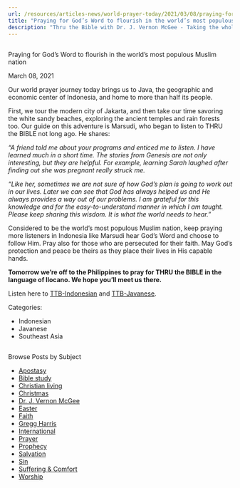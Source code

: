 ```yaml
---
url: /resources/articles-news/world-prayer-today/2021/03/08/praying-for-god-s-word-to-flourish-in-the-world-s-most-populous-muslim-nation
title: "Praying for God’s Word to flourish in the world’s most populous Muslim nation"
description: "Thru the Bible with Dr. J. Vernon McGee - Taking the whole Word to the whole world"
---
```







## 
 Praying for God’s Word to flourish in the world’s most populous Muslim nation


March 08, 2021
![]()




Our world prayer journey today brings us to Java, the geographic and economic center of Indonesia, and home to more than half its people. 

First, we tour the modern city of Jakarta, and then take our time savoring the white sandy beaches, exploring the ancient temples and rain forests too. Our guide on this adventure is Marsudi, who began to listen to THRU the BIBLE not long ago. He shares:  


*“A friend told me about your programs and enticed me to listen. I have learned much in a short time. The stories from Genesis are not only interesting, but they are helpful. For example, learning Sarah laughed after finding out she was pregnant really struck me.* 

*“Like her, sometimes we are not sure of how God’s plan is going to work out in our lives. Later we can see that God has always helped us and He always provides a way out of our problems. I am grateful for this knowledge and for the easy-to-understand manner in which I am taught. Please keep sharing this wisdom. It is what the world needs to hear.”*

Considered to be the world’s most populous Muslim nation, keep praying more listeners in Indonesia like Marsudi hear God’s Word and choose to follow Him. Pray also for those who are persecuted for their faith. May God’s protection and peace be theirs as they place their lives in His capable hands.

**Tomorrow we’re off to the Philippines to pray for THRU the BIBLE in the language of Ilocano. We hope you’ll meet us there.** 

Listen here to [TTB-Indonesian](https://ttb.twr.org/home/day,0426/language,IND) and [TTB-Javanese](https://ttb.twr.org/home/day,1086/language,JAV).



Categories: 


* Indonesian
* Javanese
* Southeast Asia









## 
 Browse Posts by Subject


* [Apostasy](/resources/articles-news/-in-tags/tags/Apostasy)
* [Bible study](/resources/articles-news/-in-tags/tags/Bible-study)
* [Christian living](/resources/articles-news/-in-tags/tags/Christian-living)
* [Christmas](/resources/articles-news/-in-tags/tags/Christmas)
* [Dr. J. Vernon McGee](/resources/articles-news/-in-tags/tags/Dr-J-Vernon-McGee)
* [Easter](/resources/articles-news/-in-tags/tags/easter)
* [Faith](/resources/articles-news/-in-tags/tags/Faith)
* [Gregg Harris](/resources/articles-news/-in-tags/tags/Gregg-Harris)
* [International](/resources/articles-news/-in-tags/tags/International)
* [Prayer](/resources/articles-news/-in-tags/tags/prayer)
* [Prophecy](/resources/articles-news/-in-tags/tags/Prophecy)
* [Salvation](/resources/articles-news/-in-tags/tags/Salvation)
* [Sin](/resources/articles-news/-in-tags/tags/sin)
* [Suffering & Comfort](/resources/articles-news/-in-tags/tags/Suffering-Comfort)
* [Worship](/resources/articles-news/-in-tags/tags/worship)






